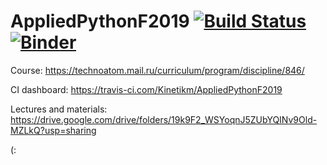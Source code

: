 # AppliedPythonF2019  [![Build Status](https://travis-ci.com/Kinetikm/AppliedPythonF2019.svg?branch=master)](https://travis-ci.com/Kinetikm/AppliedPythonF2019) [![Binder](https://mybinder.org/badge_logo.svg)](https://mybinder.org/v2/gh/Kinetikm/AppliedPythonF2019/master)




Course: https://technoatom.mail.ru/curriculum/program/discipline/846/

CI dashboard: https://travis-ci.com/Kinetikm/AppliedPythonF2019

Lectures and materials: https://drive.google.com/drive/folders/19k9F2_WSYoqnJ5ZUbYQINv9Old-MZLkQ?usp=sharing

(:
